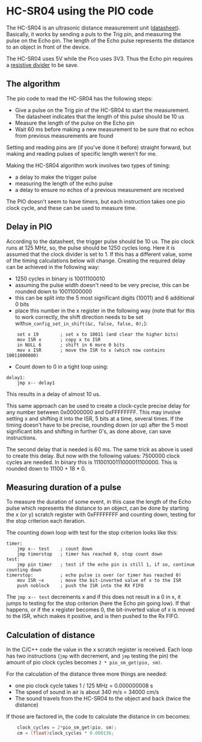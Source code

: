 # HC-SR04 using the PIO code
The HC-SR04 is an ultrasonic distance measurement unit ([datasheet](https://cdn.sparkfun.com/datasheets/Sensors/Proximity/HCSR04.pdf)). Basically, it works by sending a puls to the Trig pin, and measuring the pulse on the Echo pin. The length of the Echo pulse represents the distance to an object in front of the device.

The HC-SR04 uses 5V while the Pico uses 3V3. Thus the Echo pin requires a [resistive divider](https://hackaday.com/2016/12/05/taking-it-to-another-level-making-3-3v-and-5v-logic-communicate-with-level-shifters/) to be save. 

## The algorithm
The pio code to read the HC-SR04 has the following steps:
* Give a pulse on the Trig pin of the HC-SR04 to start the measurement. The datasheet indicates that the length of this pulse should be 10 us
* Measure the length of the pulse on the Echo pin
* Wait 60 ms before making a new measurement to be sure that no echos from previous measurements are found

Setting and reading pins are (if you've done it before) straight forward, but making and reading pulses of specific length weren't for me.

Making the HC-SR04 algorithm work involves two types of timing:
* a delay to make the trigger pulse
* measuring the length of the echo pulse
* a delay to ensure no echos of a previous measurement are received

The PIO doesn't seem to have timers, but each instruction takes one pio clock cycle, and these can be used to measure time.

## Delay in PIO
According to the datasheet, the trigger pulse should be 10 us. The pio clock runs at 125 MHz, so, the pulse should be 1250 cycles long. Here it is assumed that the clock divider is set to 1. If this has a different value, some of the timing calculations below will change. Creating the required delay can be achieved in the following way:
* 1250 cycles in binary is 10011100010
* assuming the pulse width doesn't need to be very precise, this can be rounded down to 10011000000
* this can be split into the 5 most significant digits (10011) and 6 additional 0 bits
* place this number in the x register in the following way (note that for this to work correctly, the shift direction needs to be set with`sm_config_set_in_shift(&c, false, false, 0);`):
``` pio
    set x 19        ; set x to 10011 (and clear the higher bits)
    mov ISR x       ; copy x to ISR 
    in NULL 6       ; shift in 6 more 0 bits
    mov x ISR       ; move the ISR to x (which now contains 10011000000)
``` 
* Count down to 0 in a tight loop using:
``` pio
delay1:
    jmp x-- delay1
```
This results in a delay of almost 10 us.

This same approach can be used to create a clock-cycle precise delay for any number between 0x00000000 and 0xFFFFFFFF. This may involve setting x and shifting it into the ISR, 5 bits at a time, several times. If the timing doesn't have to be precise, rounding down (or up) after the 5 most significant bits and shifting in further 0's, as done above, can save instructions.

The second delay that is needed is 60 ms. The same trick as above is used to create this delay. But now with the following values:
7500000 clock cycles are needed. In binary this is 11100100111000011100000. This is rounded down to 11100 + 18 * 0.

## Measuring duration of a pulse

To measure the duration of some event, in this case the length of the Echo pulse which represents the distance to an object, can be done by starting the x (or y) scratch register with 0xFFFFFFFF and counting down, testing for the stop criterion each iteration. 

The counting down loop with test for the stop criterion looks like this:
```pio
timer:
    jmp x-- test    ; count down
    jmp timerstop   ; timer has reached 0, stop count down
test:
    jmp pin timer   ; test if the echo pin is still 1, if so, continue counting down
timerstop:          ; echo pulse is over (or timer has reached 0)
    mov ISR ~x      ; move the bit-inverted value of x to the ISR
    push noblock    ; push the ISR into the RX FIFO
```
The `jmp x-- test` decrements x and if this does not result in a 0 in x, it jumps to testing for the stop criterion (here the Echo pin going low). If that happens, or if the x register becomes 0, the bit-inverted value of x is moved to the ISR, which makes it positive, and is then pushed to the Rx FIFO. 

## Calculation of distance
In the C/C++ code the value in the x scratch register is received. Each loop has two instructions (`jmp` with decrement, and `jmp` testing the pin) the amount of pio clock cycles becomes `2 * pio_sm_get(pio, sm)`.

For the calculation of the distance three more things are needed:
* one pio clock cycle takes 1 / 125 MHz = 0.000000008 s
* The speed of sound in air is about 340 m/s = 34000 cm/s
* The sound travels from the HC-SR04 to the object and back (twice the distance)

If those are factored in, the code to calculate the distance in cm becomes:
``` c
    clock_cycles = 2*pio_sm_get(pio, sm);
    cm = (float)clock_cycles * 0.000136;
```


